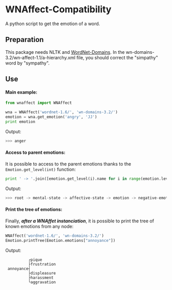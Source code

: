 # WNAffect-Compatibility
A python script to get the emotion of a word.

## Preparation
This package needs NLTK and [WordNet-Domains](http://wndomains.fbk.eu/download.html).
In the wn-domains-3.2/wn-affect-1.1/a-hierarchy.xml file, you should correct the "simpathy" word by "sympathy".

## Use
#### Main example:
```python
from wnaffect import WNAffect

wna = WNAffect('wordnet-1.6/', 'wn-domains-3.2/')
emotion = wna.get_emotion('angry', 'JJ')
print emotion
```
Output:
```python
>>> anger
```
#### Access to parent emotions:
It is possible to access to the parent emotions thanks to the ```Emotion.get_level(int)``` function:
```python
print ' -> '.join([emotion.get_level(i).name for i in range(emotion.level + 1)])
```
Output:
```python
>>> root -> mental-state -> affective-state -> emotion -> negative-emotion -> general-dislike -> anger
```
#### Print the tree of emotions:
Finally, ***after a WNAffet instanciation***, it is possible to print the tree of known emotions from any node:
```python
WNAffect('wordnet-1.6/', 'wn-domains-3.2/')
Emotion.printTree(Emotion.emotions["annoyance"])
```
Output:
```
          ┌pique
          ├frustration
 annoyance┤
          ├displeasure
          ├harassment
          └aggravation
```
